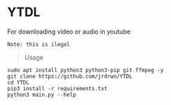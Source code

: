 # YTDL
For downloading video or audio in youtube

```
Note: this is ilegal
```

> Usage

```
sudo apt install python3 python3-pip git ffmpeg -y
git clone https://github.com/jrdrwn/YTDL
cd YTDL
pip3 install -r requirements.txt
python3 main.py --help
```
